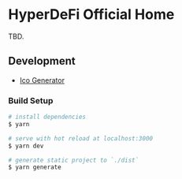 # HyperDeFi Official Home

TBD.


## Development

- [Ico Generator](https://favicon.io/)

### Build Setup

```bash
# install dependencies
$ yarn

# serve with hot reload at localhost:3000
$ yarn dev

# generate static project to `./dist`
$ yarn generate
```
